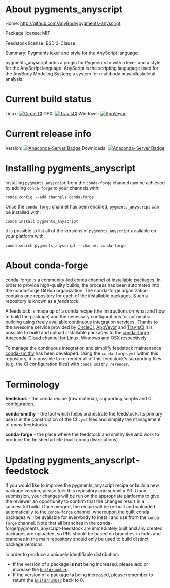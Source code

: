 About pygments_anyscript
========================

Home: http://github.com/AnyBody/pygments-anyscript

Package license: MIT

Feedstock license: BSD 3-Clause

Summary: Pygments lexer and style for the AnyScript language

pygments_anyscript adds a plugin for Pygments to with a lexer and a style
for the AnyScript language. AnyScript is the scripting langugage used for
the AnyBody Modeling System; a system for multibody musculoskeletal
analysis.


Current build status
====================

Linux: [![Circle CI](https://circleci.com/gh/conda-forge/pygments_anyscript-feedstock.svg?style=shield)](https://circleci.com/gh/conda-forge/pygments_anyscript-feedstock)
OSX: [![TravisCI](https://travis-ci.org/conda-forge/pygments_anyscript-feedstock.svg?branch=master)](https://travis-ci.org/conda-forge/pygments_anyscript-feedstock)
Windows: [![AppVeyor](https://ci.appveyor.com/api/projects/status/github/conda-forge/pygments_anyscript-feedstock?svg=True)](https://ci.appveyor.com/project/conda-forge/pygments-anyscript-feedstock/branch/master)

Current release info
====================
Version: [![Anaconda-Server Badge](https://anaconda.org/conda-forge/pygments_anyscript/badges/version.svg)](https://anaconda.org/conda-forge/pygments_anyscript)
Downloads: [![Anaconda-Server Badge](https://anaconda.org/conda-forge/pygments_anyscript/badges/downloads.svg)](https://anaconda.org/conda-forge/pygments_anyscript)

Installing pygments_anyscript
=============================

Installing `pygments_anyscript` from the `conda-forge` channel can be achieved by adding `conda-forge` to your channels with:

```
conda config --add channels conda-forge
```

Once the `conda-forge` channel has been enabled, `pygments_anyscript` can be installed with:

```
conda install pygments_anyscript
```

It is possible to list all of the versions of `pygments_anyscript` available on your platform with:

```
conda search pygments_anyscript --channel conda-forge
```


About conda-forge
=================

conda-forge is a community-led conda channel of installable packages.
In order to provide high-quality builds, the process has been automated into the
conda-forge GitHub organization. The conda-forge organization contains one repository
for each of the installable packages. Such a repository is known as a *feedstock*.

A feedstock is made up of a conda recipe (the instructions on what and how to build
the package) and the necessary configurations for automatic building using freely
available continuous integration services. Thanks to the awesome service provided by
[CircleCI](https://circleci.com/), [AppVeyor](http://www.appveyor.com/)
and [TravisCI](https://travis-ci.org/) it is possible to build and upload installable
packages to the [conda-forge](https://anaconda.org/conda-forge)
[Anaconda-Cloud](http://docs.anaconda.org/) channel for Linux, Windows and OSX respectively.

To manage the continuous integration and simplify feedstock maintenance
[conda-smithy](http://github.com/conda-forge/conda-smithy) has been developed.
Using the ``conda-forge.yml`` within this repository, it is possible to re-render all of
this feedstock's supporting files (e.g. the CI configuration files) with ``conda smithy rerender``.


Terminology
===========

**feedstock** - the conda recipe (raw material), supporting scripts and CI configuration.

**conda-smithy** - the tool which helps orchestrate the feedstock.
                   Its primary use is in the construction of the CI ``.yml`` files
                   and simplify the management of *many* feedstocks.

**conda-forge** - the place where the feedstock and smithy live and work to
                  produce the finished article (built conda distributions)


Updating pygments_anyscript-feedstock
=====================================

If you would like to improve the pygments_anyscript recipe or build a new
package version, please fork this repository and submit a PR. Upon submission,
your changes will be run on the appropriate platforms to give the reviewer an
opportunity to confirm that the changes result in a successful build. Once
merged, the recipe will be re-built and uploaded automatically to the
`conda-forge` channel, whereupon the built conda packages will be available for
everybody to install and use from the `conda-forge` channel.
Note that all branches in the conda-forge/pygments_anyscript-feedstock are
immediately built and any created packages are uploaded, so PRs should be based
on branches in forks and branches in the main repository should only be used to
build distinct package versions.

In order to produce a uniquely identifiable distribution:
 * If the version of a package **is not** being increased, please add or increase
   the [``build/number``](http://conda.pydata.org/docs/building/meta-yaml.html#build-number-and-string).
 * If the version of a package **is** being increased, please remember to return
   the [``build/number``](http://conda.pydata.org/docs/building/meta-yaml.html#build-number-and-string)
   back to 0.

